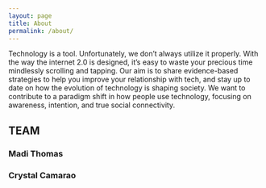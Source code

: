 ```yaml
---
layout: page
title: About
permalink: /about/
---
```


Technology is a tool. Unfortunately, we don’t always utilize it properly. With the way the internet 2.0 is designed, it’s easy to waste your precious time mindlessly scrolling and tapping. Our aim is to share evidence-based strategies to help you improve your relationship with tech, and stay up to date on how the evolution of technology is shaping society. We want to contribute to a paradigm shift in how people use technology, focusing on awareness, intention, and true social connectivity.

<h2>TEAM</h2>
<div class="about-container">
        <div class="main-home main-home-left">
   <h3>Madi Thomas</h3>
  </div>
<div class="main-home main-home-left">
  <h3>Crystal Camarao</h3>
        </div> 
    </div>
